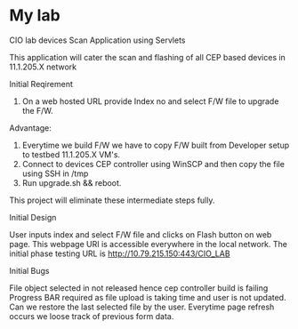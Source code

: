 # My lab
CIO lab devices Scan Application using Servlets


This application will cater the scan and flashing of all CEP based devices in 11.1.205.X network

Initial Reqirement

1. On a web hosted URL provide Index no and select F/W file to upgrade the F/W.

Advantage:

1. Everytime we build F/W we have to copy F/W built from Developer setup to testbed 11.1.205.X VM's.
2. Connect to devices CEP controller using WinSCP and then copy the file using SSH in /tmp
3. Run upgrade.sh && reboot.

This project will eliminate these intermediate steps fully.


Initial Design

User inputs index and select F/W file and clicks on Flash button on web page.
This webpage URI is accessible everywhere in the local network. 
The initial phase testing URL is http://10.79.215.150:443/CIO_LAB

Initial Bugs

File object selected in not released hence cep controller build is failing
Progress BAR required as file upload is taking time and user is not updated.
Can we restore the last selected file by the user. Everytime page refresh occurs we loose track of previous form data.


